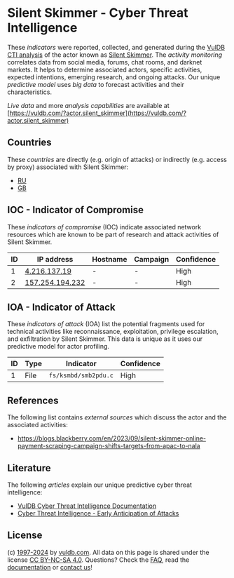 # Silent Skimmer - Cyber Threat Intelligence

These _indicators_ were reported, collected, and generated during the [VulDB CTI analysis](https://vuldb.com/?kb.cti) of the actor known as [Silent Skimmer](https://vuldb.com/?actor.silent_skimmer). The _activity monitoring_ correlates data from social media, forums, chat rooms, and darknet markets. It helps to determine associated actors, specific activities, expected intentions, emerging research, and ongoing attacks. Our unique _predictive model_ uses _big data_ to forecast activities and their characteristics.

_Live data_ and more _analysis capabilities_ are available at [https://vuldb.com/?actor.silent_skimmer](https://vuldb.com/?actor.silent_skimmer)

## Countries

These _countries_ are directly (e.g. origin of attacks) or indirectly (e.g. access by proxy) associated with Silent Skimmer:

* [RU](https://vuldb.com/?country.ru)
* [GB](https://vuldb.com/?country.gb)

## IOC - Indicator of Compromise

These _indicators of compromise_ (IOC) indicate associated network resources which are known to be part of research and attack activities of Silent Skimmer.

ID | IP address | Hostname | Campaign | Confidence
-- | ---------- | -------- | -------- | ----------
1 | [4.216.137.19](https://vuldb.com/?ip.4.216.137.19) | - | - | High
2 | [157.254.194.232](https://vuldb.com/?ip.157.254.194.232) | - | - | High

## IOA - Indicator of Attack

These _indicators of attack_ (IOA) list the potential fragments used for technical activities like reconnaissance, exploitation, privilege escalation, and exfiltration by Silent Skimmer. This data is unique as it uses our predictive model for actor profiling.

ID | Type | Indicator | Confidence
-- | ---- | --------- | ----------
1 | File | `fs/ksmbd/smb2pdu.c` | High

## References

The following list contains _external sources_ which discuss the actor and the associated activities:

* https://blogs.blackberry.com/en/2023/09/silent-skimmer-online-payment-scraping-campaign-shifts-targets-from-apac-to-nala

## Literature

The following _articles_ explain our unique predictive cyber threat intelligence:

* [VulDB Cyber Threat Intelligence Documentation](https://vuldb.com/?kb.cti)
* [Cyber Threat Intelligence - Early Anticipation of Attacks](https://www.scip.ch/en/?labs.20201022)

## License

(c) [1997-2024](https://vuldb.com/?kb.changelog) by [vuldb.com](https://vuldb.com/?kb.about). All data on this page is shared under the license [CC BY-NC-SA 4.0](https://creativecommons.org/licenses/by-nc-sa/4.0/). Questions? Check the [FAQ](https://vuldb.com/?kb.faq), read the [documentation](https://vuldb.com/?kb) or [contact us](https://vuldb.com/?contact)!
